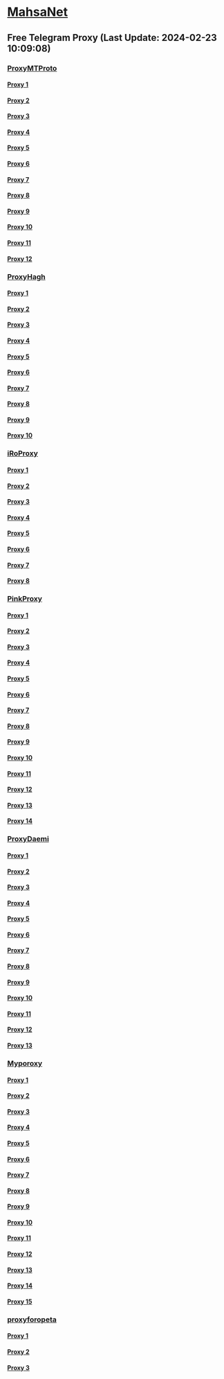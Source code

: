 
# [MahsaNet](https://t.me/mahsa_net)
## Free Telegram Proxy (Last Update: 2024-02-23 10:09:08)
### [ProxyMTProto](https://t.me/ProxyMTProto)
#### [Proxy 1](tg://proxy?server=167.235.248.229&port=443&secret=3fQ1mpsyX_HR5QhN8OD3U3s)
#### [Proxy 2](tg://proxy?server=cloudflare.com.nokia.com.co.uk.do_yo.want_to.clash_with.this.www.microsoft.com.there_is_no.place_like.localhost.www.bing.com.count_with_me.cyou.net.digikala.com.msn.com.bsi.ir.enamad.ir.now_sudo.again_to_fight.everyone.i_am.the_internet.lami-limi.sbs.&port=3443&secret=FgMBAgABAAH8AwOG4kw63Q==)
#### [Proxy 3](tg://proxy?server=dgco.ir.zhikmezon.ir.samanads.com.harajierooz.ir.zhikgallery.ir.kalamaj.ir.pencopower.com.persianvoipshop.ir.saba-ig.ir.openscript.ir.karnosazeh.com.fro20.com.bornapardaz.net.amoohasan.com.truncata.ir.pishgaman-modern.com.justdigital.ir.ariashopping.sbs.&port=443&secret=3dpBFlW2hP6Hq_WOwiNeKBY%3D)
#### [Proxy 4](tg://proxy?server=mlds.ir.dargahtablighat.com.partotabe_sh.ir.artiranshop.com.printsobhan.com.z_an_aax.ir.aminovip.ir.yas-star.com.ebrahimahmadi.com.irannewsletter.ir.bea.ir.bahardl.ir.beekhabar.ir.nanosang.ir.hbbsmarthome.ir.rahamusic.com.sinatadbir.com.ariashopping.sbs&port=443&secret=eeda411655b684fe87abf58ec2235e28166b65746161626f6e6c696e652e636f6d)
#### [Proxy 5](tg://proxy?server=95.216.52.8&port=443&secret=ee1603010200010001fc030386e24c3add63646e2e74676a752e6f7267)
#### [Proxy 6](tg://proxy?server=95.216.52.7&port=8280&secret=FgMBAgABAAH8AwOG4kw63Q%3D%3D)
#### [Proxy 7](tg://proxy?server=INTHEN-AMEO.FG-ODHEL.OO.4813-cilo-nhj.org-panje.org.ir.irhashtash.ml-pz.cfd-hb-pu.co.uk.blUs-4iks.inFo.&port=7443&secret=FgMBAgABAAH8AwOG4kw63Q%3D%3D)
#### [Proxy 8](tg://proxy?server=INTHEN-AMEO.FG-ODHEL.OO.4813-cilo-nhj.org-panje.org.ir.irhashtash.ml-pz.cfd-hb-pu.co.uk.domb-d1bi.us.&port=7443&secret=FgMBAgABAAH8AwOG4kw63Q%3D%3D)
#### [Proxy 9](tg://proxy?server=now3.let2s.be-gin.we.ar-e.he-re.12-3.456.78-9.111.iran-hosevernserver.ir.hosting.mihanwebhost.com.hostiran.net.irwebhost.net.ejhost.ir.west.com.bhostingtalk.ir.xlhost.com.gmail.com.google.com.digika-la.com.cloudflare.hisarmyad.northamericancrystal.space.&port=443&secret=7gAAAAAAAAAAAAAAAAAAAAB0aGVndWFyZGlhbi5jb20%3D)
#### [Proxy 10](tg://proxy?server=now.lets.begin.we.are.here.123.456.789.111.iranhosevernserver.ir.hosting.mihanwebhost.com.hostiran.net.irwebhost.net.ejhost.ir.west.com.bhostingtalk.ir.xlhost.com.gmail.com.google.com.digikala.com.cloudflare.Slow.Fast.com.notthis1.my100yearoldhome.space.&port=443&secret=7gAAAAAAAAAAAAAAAAAAAAB0aGVndWFyZGlhbi5jb20%3D)
#### [Proxy 11](tg://proxy?server=89.35.131.10&port=8085&secret=FgMBAgABAAH8AwOG4kw63Q%3D%3D)
#### [Proxy 12](tg://proxy?server=89.35.131.9&port=8085&secret=FgMBAgABAAH8AwOG4kw63Q%3D%3D)
### [ProxyHagh](https://t.me/ProxyHagh)
#### [Proxy 1](tg://proxy?server=95.216.52.7&port=8280&secret=FgMBAgABAAH8AwOG4kw63Q%3D%3D)
#### [Proxy 2](tg://proxy?server=95.216.52.8&port=443&secret=ee1603010200010001fc030386e24c3add63646e2e74676a752e6f7267)
#### [Proxy 3](tg://proxy?server=95.216.52.7&port=8280&secret=FgMBAgABAAH8AwOG4kw63Q%3D%3D)
#### [Proxy 4](tg://proxy?server=95.216.52.8&port=443&secret=ee1603010200010001fc030386e24c3add63646e2e74676a752e6f7267)
#### [Proxy 5](tg://proxy?server=95.216.52.7&port=8280&secret=FgMBAgABAAH8AwOG4kw63Q%3D%3D)
#### [Proxy 6](tg://proxy?server=95.216.52.8&port=443&secret=ee1603010200010001fc030386e24c3add63646e2e74676a752e6f7267)
#### [Proxy 7](tg://proxy?server=95.216.52.7&port=8280&secret=FgMBAgABAAH8AwOG4kw63Q%3D%3D)
#### [Proxy 8](tg://proxy?server=95.216.52.8&port=443&secret=ee1603010200010001fc030386e24c3add63646e2e74676a752e6f7267)
#### [Proxy 9](tg://proxy?server=95.216.52.7&port=8280&secret=FgMBAgABAAH8AwOG4kw63Q%3D%3D)
#### [Proxy 10](tg://proxy?server=95.216.52.8&port=443&secret=ee1603010200010001fc030386e24c3add63646e2e74676a752e6f7267)
### [iRoProxy](https://t.me/iRoProxy)
#### [Proxy 1](tg://proxy?server=178.63.67.35&port=250&secret=FgMBAgABAAH8AwOG4kw63Q%3D%3D)
#### [Proxy 2](tg://proxy?server=136.243.132.228&port=6&secret=FgMBAgABAAH8AwOG4kw63Q%3D%3D)
#### [Proxy 3](tg://proxy?server=144.76.237.2&port=250&secret=FgMBAgABAAH8AwOG4kw63Q%3D%3D)
#### [Proxy 4](tg://proxy?server=146.59.158.139&port=250&secret=FgMBAgABAAH8AwOG4kw63Q%3D%3D)
#### [Proxy 5](tg://proxy?server=95.216.42.159&port=250&secret=FgMBAgABAAH8AwOG4kw63Q%3D%3D)
#### [Proxy 6](tg://proxy?server=144.76.224.91&port=250&secret=FgMBAgABAAH8AwOG4kw63Q%3D%3D)
#### [Proxy 7](tg://proxy?server=176.9.238.184&port=250&secret=FgMBAgABAAH8AwOG4kw63Q%3D%3D)
#### [Proxy 8](tg://proxy?server=88.99.51.105&port=250&secret=FgMBAgABAAH8AwOG4kw63Q%3D%3D)
### [PinkProxy](https://t.me/PinkProxy)
#### [Proxy 1](tg://proxy?server=116.202.233.246&port=4045&secret=FgMBAgABAAH8AwOG4kw63Q)
#### [Proxy 2](tg://proxy?server=128.140.51.109&port=4045&secret=FgMBAgABAAH8AwOG4kw63Q)
#### [Proxy 3](tg://proxy?server=128.140.57.5&port=4045&secret=FgMBAgABAAH8AwOG4kw63Q)
#### [Proxy 4](tg://proxy?server=49.12.76.87&port=4045&secret=FgMBAgABAAH8AwOG4kw63Q)
#### [Proxy 5](tg://proxy?server=49.13.7.32&port=4045&secret=FgMBAgABAAH8AwOG4kw63Q)
#### [Proxy 6](tg://proxy?server=49.12.76.87&port=4045&secret=FgMBAgABAAH8AwOG4kw63Q)
#### [Proxy 7](tg://proxy?server=195.201.235.32&port=4045&secret=FgMBAgABAAH8AwOG4kw63Q)
#### [Proxy 8](tg://proxy?server=116.202.233.246&port=4045&secret=FgMBAgABAAH8AwOG4kw63Q)
#### [Proxy 9](tg://proxy?server=116.202.80.138&port=4045&secret=FgMBAgABAAH8AwOG4kw63Q)
#### [Proxy 10](tg://proxy?server=88.99.103.108&port=4045&secret=FgMBAgABAAH8AwOG4kw63Q==)
#### [Proxy 11](tg://proxy?server=88.99.30.98&port=4045&secret=FgMBAgABAAH8AwOG4kw63Q==)
#### [Proxy 12](tg://proxy?server=167.235.230.134&port=4045&secret=FgMBAgABAAH8AwOG4kw63Q==)
#### [Proxy 13](tg://proxy?server=49.13.89.91&port=4045&secret=FgMBAgABAAH8AwOG4kw63Q==)
#### [Proxy 14](tg://proxy?server=49.13.133.175&port=4045&secret=FgMBAgABAAH8AwOG4kw63Q==)
### [ProxyDaemi](https://t.me/ProxyDaemi)
#### [Proxy 1](tg://proxy?server=80.85.245.43&port=8085&secret=FgMBAgABAAH8AwOG4kw63QtY2RueWVrdGFuZXQuY29tZmFyYWthdi5jb212YW4ubmFqdmEuY29tAAAAAAAAAAAAAAAAAAAAAAAAAAAAAAAA)
#### [Proxy 2](tg://proxy?server=188.40.170.143&port=2024&secret=FgMBAgABAAH8AwOG4kw63Q%3D%3D)
#### [Proxy 3](tg://proxy?server=49.13.159.91&port=4443&secret=FgMBAgABAAH8AwOG4kw63Q%3D%3D)
#### [Proxy 4](tg://proxy?server=49.13.135.50&port=88&secret=FgMBAgABAAH8AwOG4kw63Q%3D%3D)
#### [Proxy 5](tg://proxy?server=185.231.153.166&port=2024&secret=FgMBAgABAAH8AwOG4kw63Q==)
#### [Proxy 6](tg://proxy?server=188.40.244.171&port=8085&secret=FgMBAgABAAH8AwOG4kw63Q==)
#### [Proxy 7](tg://proxy?server=128.140.85.88&port=2024&secret=FgMBAgABAAH8AwOG4kw63Q==)
#### [Proxy 8](tg://proxy?server=178.20.46.8&port=2026&secret=FgMBAgABAAH8AwOG4kw63Q%3D%3D)
#### [Proxy 9](tg://proxy?server=78.46.35.143&port=443&secret=FgMBAgABAAH8AwOG4kw63Q%3D%3D&operation=hamrah)
#### [Proxy 10](tg://proxy?server=cloudflare.com.nokia.com.co.uk.do_yo.want_to.clash_with.this.www.microsoft.com.there_is_no.place_like.localhost.www.bing.com.count_with_me.cyou.net.digikala.com.msn.com.bsi.ir.enamad.ir.now_sudo.again_to_fight.everyone.i_am.the_internet.lami-limi.sbs.&port=3443&secret=FgMBAgABAAH8AwOG4kw63Q==)
#### [Proxy 11](tg://proxy?server=148.251.179.251&port=88&secret=FgMBAgABAAH8AwOG4kw63Q%3D%3D)
#### [Proxy 12](tg://proxy?server=195.201.109.238&port=250&secret=FgMBAgABAAH8AwOG4kw63Q%3D%3D)
#### [Proxy 13](tg://proxy?server=104.36.87.216&port=443&secret=eed1019c953368bd092f1e24c7c96a7ff0617a7572652e6d6963726f736f66742e636f6d)
### [Myporoxy](https://t.me/Myporoxy)
#### [Proxy 1](tg://proxy?server=cloudflare.com.nokia.com.co.uk.do_yo.want_to.clash_with.this.www.microsoft.com.there_is_no.place_like.localhost.www.bing.com.count_with_me.cyou.net.digikala.com.msn.com.bsi.ir.enamad.ir.now_sudo.again_to_fight.everyone.i_am.the_internet.ractor-berg.sbs.&port=4550&secret=FpABAiIBhwH8AwOG42xL3Q==)
#### [Proxy 2](tg://proxy?server=cloudflare.com.nokia.com.web.rubika.ir.hector-mector.info&port=2040&secret=FgMBAgABAAH8AwOG4kw63Q==)
#### [Proxy 3](tg://proxy?server=cloudflare.com.nokia.com.web.rubika.ir.feranchesko.info&port=3443&secret=FpABAiIBhwH8AwOG42xL3Q==)
#### [Proxy 4](tg://proxy?server=cloudflare.com.nokia.com.co.uk.do_yo.want_to.clash_with.this.www.microsoft.com.there_is_no.place_like.localhost.www.bing.com.count_with_me.cyou.net.digikala.com.msn.com.bsi.ir.enamad.ir.now_sudo.again_to_fight.everyone.i_am.the_internet.ractor-berg.sbs.&port=4550&secret=FpABAiIBhwH8AwOG42xL3Q==)
#### [Proxy 5](tg://proxy?server=cloudflare.com.nokia.com.co.uk.do_yo.want_to.clash_with.this.www.microsoft.com.there_is_no.place_like.localhost.www.bing.com.count_with_me.cyou.net.digikala.com.msn.com.bsi.ir.enamad.ir.now_sudo.again_to_fight.everyone.i_am.the_internet.dart-cork.sbs.&port=7667&secret=FpABAiIBhwH8AwOG42xL3Q==)
#### [Proxy 6](tg://proxy?server=cloudflare.com.nokia.com.web.rubika.ir.feranchesko.info&port=3443&secret=FpABAiIBhwH8AwOG42xL3Q==)
#### [Proxy 7](tg://proxy?server=cloudflare.com.nokia.com.co.uk.do_yo.want_to.clash_with.this.www.microsoft.com.there_is_no.place_like.localhost.www.bing.com.count_with_me.cyou.net.digikala.com.msn.com.bsi.ir.enamad.ir.now_sudo.again_to_fight.everyone.i_am.the_internet.ractor-berg.sbs.&port=4550&secret=FpABAiIBhwH8AwOG42xL3Q==)
#### [Proxy 8](tg://proxy?server=cloudflare.com.nokia.com.web.rubika.ir.hector-mector.info&port=2040&secret=FgMBAgABAAH8AwOG4kw63Q==)
#### [Proxy 9](tg://proxy?server=cloudflare.com.nokia.com.web.rubika.ir.feranchesko.info&port=3443&secret=FpABAiIBhwH8AwOG42xL3Q==)
#### [Proxy 10](tg://proxy?server=cloudflare.com.nokia.com.web.rubika.ir.hector-mector.info&port=2040&secret=FgMBAgABAAH8AwOG4kw63Q==)
#### [Proxy 11](tg://proxy?server=cloudflare.com.nokia.com.co.uk.do_yo.want_to.clash_with.this.www.microsoft.com.there_is_no.place_like.localhost.www.bing.com.count_with_me.cyou.net.digikala.com.msn.com.bsi.ir.enamad.ir.now_sudo.again_to_fight.everyone.i_am.the_internet.ractor-berg.sbs.&port=4550&secret=FpABAiIBhwH8AwOG42xL3Q==)
#### [Proxy 12](tg://proxy?server=cloudflare.com.nokia.com.web.rubika.ir.hector-mector.info&port=2040&secret=FgMBAgABAAH8AwOG4kw63Q==)
#### [Proxy 13](tg://proxy?server=cloudflare.com.nokia.com.co.uk.do_yo.want_to.clash_with.this.www.microsoft.com.there_is_no.place_like.localhost.www.bing.com.count_with_me.cyou.net.digikala.com.msn.com.bsi.ir.enamad.ir.now_sudo.again_to_fight.everyone.i_am.the_internet.ractor-berg.sbs.&port=4550&secret=FpABAiIBhwH8AwOG42xL3Q==)
#### [Proxy 14](tg://proxy?server=cloudflare.com.nokia.com.co.uk.do_yo.want_to.clash_with.this.www.microsoft.com.there_is_no.place_like.localhost.www.bing.com.count_with_me.cyou.net.digikala.com.msn.com.bsi.ir.enamad.ir.now_sudo.again_to_fight.everyone.i_am.the_internet.dart-cork.sbs.&port=7667&secret=FpABAiIBhwH8AwOG42xL3Q==)
#### [Proxy 15](tg://proxy?server=cloudflare.com.nokia.com.co.uk.do_yo.want_to.clash_with.this.www.microsoft.com.there_is_no.place_like.localhost.www.bing.com.count_with_me.cyou.net.digikala.com.msn.com.bsi.ir.enamad.ir.now_sudo.again_to_fight.everyone.i_am.the_internet.shert-men.sbs.&port=1201&secret=FpABAiIBhwH8AwOG42xL3Q==)
### [proxyforopeta](https://t.me/proxyforopeta)
#### [Proxy 1](tg://proxy?server=157.90.154.166&port=2024&secret=FgMBAgABAAH8AwOG4kw63Q==)
#### [Proxy 2](tg://proxy?server=5.9.231.190&port=8085&secret=FgMBAgABAAH8AwOG4kw63Q==)
#### [Proxy 3](tg://proxy?server=49.13.125.130&port=3443&secret=FgMBAgABAAH8AwOG4kw63Q%3D%3D)

    
